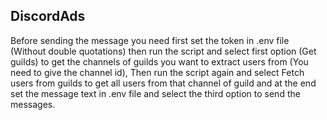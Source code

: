 ## DiscordAds

Before sending the message you need first set the token in .env file (Without double quotations) then run the script and select first option (Get guilds) to get the channels of guilds you want to extract users from (You need to give the channel id), Then run the script again and select Fetch users from guilds to get all users from that channel of guild and at the end set the message text in .env file and select the third option to send the messages.
